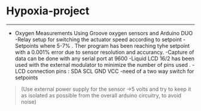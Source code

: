 # Hypoxia-project
-----------------
- Oxygen Measurements Using Groove oxygen sensors and Arduino DUO
-Relay setup for switching the actuator speed according to setpoint 
-Setpoints  where 5-7% . Ther program has been reaching tyhe setpoint with a 0.001% error due to sensor resolution and accurancy.
-Capture of data can be done with any serial port at 9600
-Liquid LCD 16/2 has been used with the external modulator to minimize the number of pins used . 
-LCD connection pins : SDA SCL GND VCC 
-need of a two way switch for setpoints 
>(Use external power supply for the sensor ->5 volts and try to keep it as isolated as possible from the overall arduino circuitry, to avoid noise)
